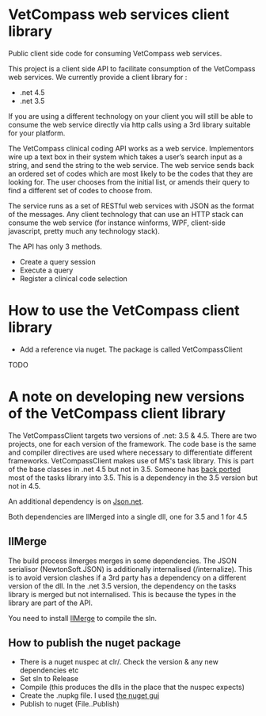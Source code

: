 # VetCompass web services client library
Public client side code for consuming VetCompass web services.

This project is a client side API to facilitate consumption of the VetCompass web services.  We currently provide a client library for :

* .net 4.5
* .net 3.5

If you are using a different technology on your client you will still be able to consume the web service directly via http calls using a 3rd library suitable for your platform.

The VetCompass clinical coding API works as a web service. Implementors wire up a text box in their system which takes a user’s search input as a string, and send the string to the web service.  The web service sends back an ordered set of codes which are most likely to be the codes that they are looking for.  The user chooses from the initial list, or amends their query to find a different set of codes to choose from.  

The service runs as a set of RESTful web services with JSON as the format of the messages.  Any client technology that can use an HTTP stack can consume the web service (for instance winforms, WPF, client-side javascript, pretty much any technology stack).  

The API has only 3 methods.

* Create a query session
* Execute a query
* Register a clinical code selection

# How to use the VetCompass client library

* Add a reference via nuget.  The package is called VetCompassClient

TODO 

# A note on developing new versions of the VetCompass client library

The VetCompassClient targets two versions of .net: 3.5 & 4.5.  There are two projects, one for each version of the framework.  The code base is the same and compiler directives are used where necessary to differentiate different frameworks.  VetCompassClient makes use of MS's task library.  This is part of the base classes in .net 4.5 but not in 3.5.  Someone has [back ported](https://www.nuget.org/packages/TaskParallelLibrary/) most of the tasks library into 3.5.  This is a dependency in the 3.5 version but not in 4.5.

An additional dependency is on [Json.net](http://www.newtonsoft.com/json).  

Both dependencies are IlMerged into a single dll, one for 3.5 and 1 for 4.5

## IlMerge

The build process ilmerges merges in some dependencies.  The JSON serialisor (NewtonSoft.JSON) is additionally internalised (/internalize).  This is to avoid version clashes if a 3rd party has a dependency on a different version of the dll. In the .net 3.5 version, the dependency on the tasks library is merged but not internalised.  This is because the types in the library are part of the API.

You need to install [IlMerge](http://www.microsoft.com/en-gb/download/details.aspx?id=17630) to compile the sln.

## How to publish the nuget package 

* There is a nuget nuspec at clr/. Check the version & any new dependencies etc
* Set sln to Release
* Compile (this produces the dlls in the place that the nuspec expects)
* Create the .nupkg file. I used [the nuget gui](https://docs.nuget.org/create/using-a-gui-to-build-packages#nuget-package-explorer---gui-tool-for-building-packages)
* Publish to nuget (File..Publish)

